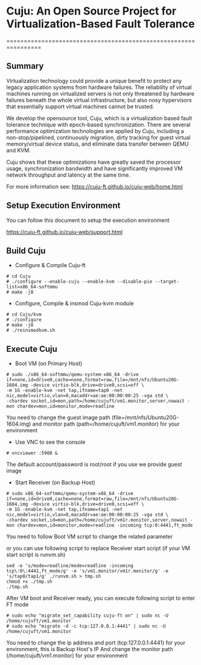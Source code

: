 # Cuju: An Open Source Project for Virtualization-Based Fault Tolerance

================================================================

Summary
-------
Virtualization technology could provide a unique benefit to protect any legacy application systems from hardware failures. The reliability of virtual machines running on virtualized servers is not only threatened by hardware failures beneath the whole virtual infrastructure, but also nosy hypervisors that essentially support virtual machines cannot be trusted.

We develop the opensource tool, Cuju, which is a virtualization based fault tolerance technique with epoch-based synchronization. There are several performance optimization technologies are applied by Cuju, including a non-stop/pipelined, continuously migration, dirty tracking for guest virtual memory/virtual device status, and eliminate data transfer between QEMU and KVM.

Cuju shows that these optimizations have greatly saved the processor usage, synchronization bandwidth and have significantly improved VM network throughput and latency at the same time.

For more information see: https://cuju-ft.github.io/cuju-web/home.html

Setup Execution Environment
-------

You can follow this document to setup the execution environment

https://cuju-ft.github.io/cuju-web/support.html


Build Cuju
-------

* Configure & Compile Cuju-ft

```
# cd Cuju
# ./configure --enable-cuju --enable-kvm --disable-pie --target-list=x86_64-softmmu
# make -j8

```

* Configure, Compile & insmod Cuju-kvm module

```
# cd Cuju/kvm
# ./configure
# make -j8
# ./reinsmodkvm.sh

```

Execute Cuju
-------

* Boot VM (on Primary Host)

```
# sudo ./x86_64-softmmu/qemu-system-x86_64 -drive if=none,id=drive0,cache=none,format=raw,file=/mnt/nfs/Ubuntu20G-1604.img -device virtio-blk,drive=drive0,scsi=off \
-m 1G -enable-kvm -net tap,ifname=tap0 -net nic,model=virtio,vlan=0,macaddr=ae:ae:00:00:00:25 -vga std \
-chardev socket,id=mon,path=/home/cujuft/vm1.monitor,server,nowait -mon chardev=mon,id=monitor,mode=readline

```

You need to change the guest image path (file=/mnt/nfs/Ubuntu20G-1604.img) and monitor path (path=/home/cujuft/vm1.monitor) for your environment


* Use VNC to see the console

```
# vncviewer :5900 &

```

The default account/password is root/root if you use we provide guest image

* Start Receiver (on Backup Host)

```
# sudo x86_64-softmmu/qemu-system-x86_64 -drive if=none,id=drive0,cache=none,format=raw,file=/mnt/nfs/Ubuntu20G-1604.img -device virtio-blk,drive=drive0,scsi=off \
-m 1G -enable-kvm -net tap,ifname=tap1 -net nic,model=virtio,vlan=0,macaddr=ae:ae:00:00:00:25 -vga std \
-chardev socket,id=mon,path=/home/cujuft/vm1r.monitor,server,nowait -mon chardev=mon,id=monitor,mode=readline -incoming tcp:0:4441,ft_mode

```

You need to follow Boot VM script to change the related parameter

or you can use following script to replace Receiver start script (if your VM start script is runvm.sh)

```
sed -e 's/mode=readline/mode=readline -incoming tcp\:0\:4441,ft_mode/g' -e 's/vm1.monitor/vm1r.monitor/g' -e 's/tap0/tap1/g' ./runvm.sh > tmp.sh
chmod +x ./tmp.sh
./tmp.sh

```

After VM boot and Receiver ready, you can execute following script to enter FT mode

```
# sudo echo "migrate_set_capability cuju-ft on" | sudo nc -U /home/cujuft/vm1.monitor
# sudo echo "migrate -d -c tcp:127.0.0.1:4441" | sudo nc -U /home/cujuft/vm1.monitor

```
You need to change the ip address and port (tcp:127.0.0.1:4441) for your environment, this is Backup Host's IP
And change the monitor path (/home/cujuft/vm1.monitor) for your environment


